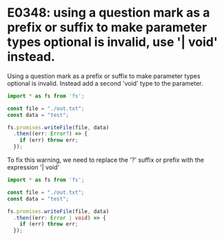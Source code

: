 # E0348: using a question mark as a prefix or suffix to make parameter types optional is invalid, use '| void' instead.

Using a question mark as a prefix or suffix to make parameter types optional is invalid. Instead add a second 'void' type to the parameter.

```typescript
import * as fs from 'fs';

const file = "./out.txt";
const data = "test";

fs.promises.writeFile(file, data)                                        
  .then((err: Error?) => {                                                
    if (err) throw err;                                                          
  });
```

To fix this warning, we need to replace the '?' suffix or prefix with the expression '| void'

```typescript
import * as fs from 'fs';

const file = "./out.txt";
const data = "test";

fs.promises.writeFile(file, data)                                        
  .then((err: Error | void) => {                                                
    if (err) throw err;                                                          
  });
```
